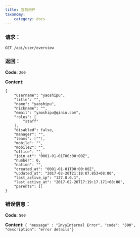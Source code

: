 ```yaml
---
title: 当前用户
taxonomy:
    category: docs
---
```


### 请求：

    GET /api/user/overview

### 返回：

**Code:** `200`

**Content:** 
```
{
    "username": "yaoshipu",
    "title": "",
    "name": "yaoshipu",
    "nickname": "",
    "email": "yaoshipu@qiniu.com",
    "roles": [
        "staff"
    ],
    "disabled": false,
    "manager": "",
    "teams": [""],
    "mobile": "",
    "mobile2": "",
    "office": "",
    "join_at": "0001-01-01T00:00:00Z",
    "number": 0,
    "nation": "",
    "created_at": "0001-01-01T00:00:00Z",
    "updated_at": "2017-02-20T21:18:07.853+08:00",
    "last_active_ip": "127.0.0.1",
    "last_active_at": "2017-02-20T17:19:17.171+08:00",
    "parents": []
}
```

### 错误信息：

**Code:** `500`

**Content:** `{ "message" : "InvaInternal Error", "code": "500", "description": "error details"}`
